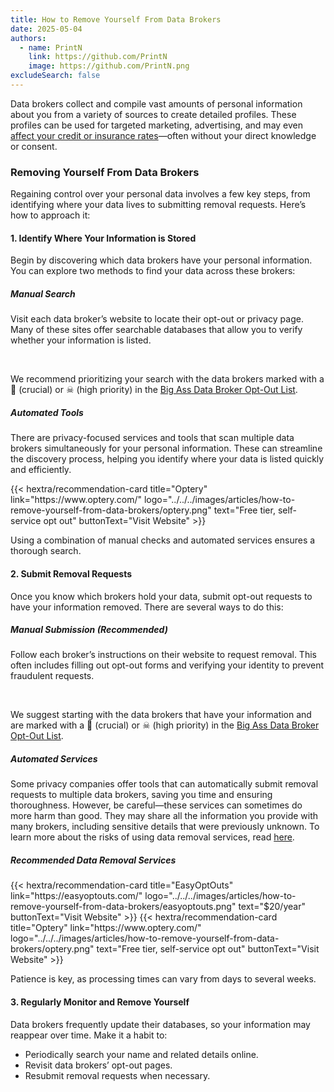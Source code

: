 ```yaml
---
title: How to Remove Yourself From Data Brokers
date: 2025-05-04
authors:
  - name: PrintN
    link: https://github.com/PrintN
    image: https://github.com/PrintN.png
excludeSearch: false
---
```

Data brokers collect and compile vast amounts of personal information about you from a variety of sources to create detailed profiles. These profiles can be used for targeted marketing, advertising, and may even [affect your credit or insurance rates](https://www.npr.org/sections/health-shots/2018/07/17/629441555/health-insurers-are-vacuuming-up-details-about-you-and-it-could-raise-your-rates)—often without your direct knowledge or consent.

### Removing Yourself From Data Brokers
Regaining control over your personal data involves a few key steps, from identifying where your data lives to submitting removal requests. Here’s how to approach it:

#### 1. Identify Where Your Information is Stored
Begin by discovering which data brokers have your personal information. You can explore two methods to find your data across these brokers:

##### Manual Search
Visit each data broker’s website to locate their opt-out or privacy page. Many of these sites offer searchable databases that allow you to verify whether your information is listed.

<br>

We recommend prioritizing your search with the data brokers marked with a 💐 (crucial) or ☠ (high priority) in the [Big Ass Data Broker Opt-Out List](https://github.com/yaelwrites/Big-Ass-Data-Broker-Opt-Out-List).

##### Automated Tools
There are privacy-focused services and tools that scan multiple data brokers simultaneously for your personal information. These can streamline the discovery process, helping you identify where your data is listed quickly and efficiently.

<div class="recommendations">  
  <div class="grid">
    {{< hextra/recommendation-card title="Optery" link="https://www.optery.com/" logo="../../../images/articles/how-to-remove-yourself-from-data-brokers/optery.png" text="Free tier, self-service opt out" buttonText="Visit Website" >}}
  </div>
</div>

Using a combination of manual checks and automated services ensures a thorough search.

#### 2. Submit Removal Requests
Once you know which brokers hold your data, submit opt-out requests to have your information removed. There are several ways to do this:

##### Manual Submission (Recommended) 
Follow each broker’s instructions on their website to request removal. This often includes filling out opt-out forms and verifying your identity to prevent fraudulent requests. 

<br>

We suggest starting with the data brokers that have your information and are marked with a 💐 (crucial) or ☠ (high priority) in the [Big Ass Data Broker Opt-Out List](https://github.com/yaelwrites/Big-Ass-Data-Broker-Opt-Out-List).

##### Automated Services
Some privacy companies offer tools that can automatically submit removal requests to multiple data brokers, saving you time and ensuring thoroughness. However, be careful—these services can sometimes do more harm than good. They may share all the information you provide with many brokers, including sensitive details that were previously unknown. To learn more about the risks of using data removal services, read [here](https://inteltechniques.com/blog/2023/09/19/the-dangers-of-data-removal-service-doxxing/).

##### Recommended Data Removal Services
<div class="recommendations">  
  <div class="grid">
    {{< hextra/recommendation-card title="EasyOptOuts" link="https://easyoptouts.com/" logo="../../../images/articles/how-to-remove-yourself-from-data-brokers/easyoptouts.png" text="$20/year" buttonText="Visit Website" >}}
    {{< hextra/recommendation-card title="Optery" link="https://www.optery.com/" logo="../../../images/articles/how-to-remove-yourself-from-data-brokers/optery.png" text="Free tier, self-service opt out" buttonText="Visit Website" >}}
  </div>
</div>

Patience is key, as processing times can vary from days to several weeks.

#### 3. Regularly Monitor and Remove Yourself
Data brokers frequently update their databases, so your information may reappear over time. Make it a habit to:
- Periodically search your name and related details online.
- Revisit data brokers’ opt-out pages.
- Resubmit removal requests when necessary.